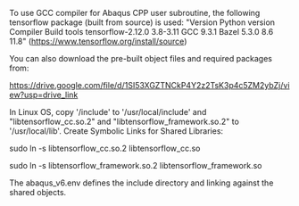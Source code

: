 To use GCC compiler for Abaqus CPP user subroutine, the following tensorflow package (built from source) is used:
"Version	        Python version	Compiler	  Build tools
tensorflow-2.12.0	3.8-3.11	      GCC 9.3.1	  Bazel 5.3.0	8.6	11.8"
(https://www.tensorflow.org/install/source)

You can also download the pre-built object files and required packages from:

https://drive.google.com/file/d/1SI53XGZTNCkP4Y2z2TsK3p4c5ZM2ybZj/view?usp=drive_link

In Linux OS, copy '/include' to '/usr/local/include' and "libtensorflow_cc.so.2" and "libtensorflow_framework.so.2" to '/usr/local/lib'.
Create Symbolic Links for Shared Libraries:

sudo ln -s libtensorflow_cc.so.2 libtensorflow_cc.so

sudo ln -s libtensorflow_framework.so.2 libtensorflow_framework.so

The abaqus_v6.env defines the include directory and linking against the shared objects.
